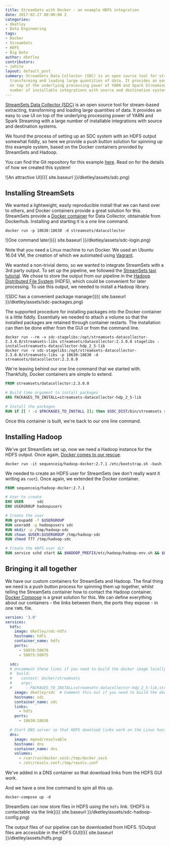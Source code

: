 ```yaml
---
title: StreamSets with Docker - an example HDFS integration
date: 2017-02-27 00:00:00 Z
categories:
- dketley
- Data Engineering
tags:
- Docker
- StreamSets
- HDFS
- Big Data
author: dketley
contributors:
- jwhite
layout: default_post
summary: StreamSets Data Collector (SDC) is an open source tool for stream-based extracting,
  transforming and loading large quantities of data. It provides an easy to use UI
  on top of the underlying processing power of YARN and Spark Streaming with a large
  number of installable integrations with source and destination systems.
---
```


[StreamSets Data Collector (SDC)](https://streamsets.com/products/sdc/)  is an open source tool for stream-based extracting, transforming and loading large quantities of data. It provides an easy to use UI on top of the underlying processing power of YARN and Spark Streaming with a large number of installable integrations with source and destination systems.

We found the process of setting up an SDC system with an HDFS output somewhat fiddly, so here we provide a push button solution for spinning up this example system, based on the Docker containers provided by StreamSets and Hadoop.

You can find the Git repository for this example [here](https://github.com/dketley/streamsets-hdfs-demo). Read on for the details of how we created this system!

![An attractive UI]({{ site.baseurl }}/dketley/assets/sdc.png)

## Installing StreamSets

We wanted a lightweight, easily reproducible install that we can hand over to others, and Docker containers provide a great solution for this. StreamSets provide a [Docker container](https://github.com/streamsets/datacollector-docker) for Data Collector, obtainable from Dockerhub. Installing and starting it is a one line command.

~~~
docker run -p 18630:18630 -d streamsets/datacollector
~~~

![One command later]({{ site.baseurl }}/dketley/assets/sdc-login.png)

Note that you need a Linux machine to run Docker. We used an Ubuntu 16.04 VM, the creation of which we automated using [Vagrant](https://www.vagrantup.com/).

We wanted a non-trivial demo, so we wanted to integrate StreamSets with a 3rd party output. To set up the pipeline, we followed the [StreamSets taxi tutorial](https://streamsets.com/documentation/datacollector/latest/help/#Tutorial/ExtendedTutorial.html#concept_w4n_gjt_ls). We chose to store the output from our pipeline in the [Hadoop Distributed File System](http://hortonworks.com/apache/hdfs/) (HDFS), which could be convenient for later processing. To use this output, we needed to install a Hadoop library.

![SDC has a convenient package manager]({{ site.baseurl }}/dketley/assets/sdc-packages.png)

The supported procedure for installing packages into the Docker container is a little fiddly. Essentially we needed to attach a volume so that the installed packages are retained through container restarts. The installation can then be done either from the GUI or from the command line.

~~~
docker run --rm -v sdc-stagelibs:/opt/streamsets-datacollector-2.3.0.0/streamsets-libs streamsets/datacollector:2.3.0.0 stagelibs -install=streamsets-datacollector-hdp_2_5-lib
docker run -v sdc-stagelibs:/opt/streamsets-datacollector-2.3.0.0/streamsets-libs -p 18630:18630 -d streamsets/datacollector:2.3.0.0
~~~

We're leaving behind our one line command that we started with. Thankfully, Docker containers are simple to extend.

~~~ Dockerfile
FROM streamsets/datacollector:2.3.0.0

# Build time argument to install packages
ARG PACKAGES_TO_INSTALL=streamsets-datacollector-hdp_2_5-lib

# Install the packages
RUN if [[ ! -z $PACKAGES_TO_INSTALL ]]; then $SDC_DIST/bin/streamsets stagelibs -install=$PACKAGES_TO_INSTALL ; fi
~~~

Once this container is built, we're back to our one line command.

## Installing Hadoop

We've got StreamSets set up, now we need a Hadoop instance for the HDFS output. Once again, [Docker comes to our rescue](https://github.com/sequenceiq/hadoop-docker).

~~~
docker run -it sequenceiq/hadoop-docker:2.7.1 /etc/bootstrap.sh -bash
~~~

We needed to create an HDFS user for StreamSets (we don't really want it writing as `root`). Once again, we extended the Docker container.

~~~ Dockerfile
FROM sequenceiq/hadoop-docker:2.7.1

# User to create
ENV USER      sdc
ENV USERGROUP hadoopusers

# Create the user
RUN groupadd -f $USERGROUP
RUN useradd -g hadoopusers sdc
RUN mkdir -p /tmp/hadoop-sdc
RUN chown $USER:$USERGROUP /tmp/hadoop-sdc
RUN chmod 777 /tmp/hadoop-sdc

# Create the HDFS user dir
RUN service sshd start && $HADOOP_PREFIX/etc/hadoop/hadoop-env.sh && $HADOOP_PREFIX/sbin/start-dfs.sh && $HADOOP_PREFIX/bin/hdfs dfsadmin -safemode wait && $HADOOP_PREFIX/bin/hdfs dfs -mkdir -p /user/$USER && $HADOOP_PREFIX/bin/hdfs dfs -chown -R $USER:$USERGROUP /user/$USER
~~~

## Bringing it all together

We have our custom containers for StreamSets and Hadoop. The final thing we need is a push button process for spinning them up together, whilst telling the StreamSets container how to contact the Hadoop container. [Docker Compose](https://docs.docker.com/compose/) is a great solution for this. We can define everything about our containers - the links between them, the ports they expose - in one `YAML` file.

~~~ yaml
version: '3.0'
services:
  hdfs:
    image: dketley/sdc-hdfs
    hostname: hdfs
    container_name: hdfs
    ports:
      - 50070:50070
      - 50075:50075

  sdc:
  # Uncomment these lines if you need to build the docker image locally
  #  build:
  #    context: docker/streamsets
  #    args:
  #      - PACKAGES_TO_INSTALL=streamsets-datacollector-hdp_2_5-lib,streamsets-datacollector-jython_2_7-lib
    image: dketley/sdc  # Comment this out if you need to build the docker image locally
    hostname: sdc
    container_name: sdc
    links:
      - hdfs
    ports:
      - 18630:18630

  # Start DNS server so that HDFS download links work on the Linux host
  dns:
    image: mgood/resolvable
    hostname: dns
    container_name: dns
    volumes:
      - /var/run/docker.sock:/tmp/docker.sock
      - /etc/resolv.conf:/tmp/resolv.conf
~~~

We've added in a DNS container so that download links from the HDFS GUI work.

And we have a one line command to spin all this up.

~~~
docker-compose up -d
~~~

StreamSets can now store files in HDFS using the `hdfs` link.
![HDFS is contactable via the link]({{ site.baseurl }}/dketley/assets/sdc-hadoop-config.png)

The output files of our pipeline can be downloaded from HDFS.
![Output files are accessible in the HDFS GUI]({{ site.baseurl }}/dketley/assets/hdfs.png)
